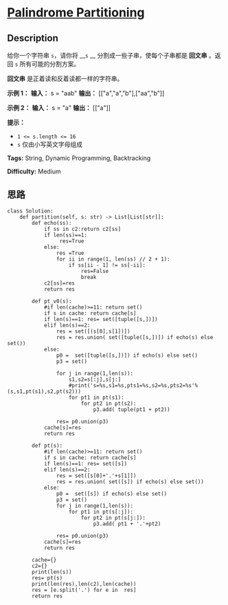 # [Palindrome Partitioning][title]

## Description

给你一个字符串 `s`，请你将 __`s` __ 分割成一些子串，使每个子串都是 **回文串** 。返回 `s` 所有可能的分割方案。

**回文串** 是正着读和反着读都一样的字符串。

**示例 1：**
            **输入：** s = "aab"    **输出：** [["a","a","b"],["aa","b"]]    

**示例 2：**
            **输入：** s = "a"    **输出：** [["a"]]    

**提示：**

  * `1 <= s.length <= 16`
  * `s` 仅由小写英文字母组成


**Tags:** String, Dynamic Programming, Backtracking

**Difficulty:** Medium

## 思路

``` python3
class Solution:
    def partition(self, s: str) -> List[List[str]]:
        def echo(ss):
            if ss in c2:return c2[ss]
            if len(ss)==1:
                 res=True
            else:
                res =True
                for ii in range(1, len(ss) // 2 + 1):
                    if ss[ii - 1] != ss[-ii]:
                        res=False
                        break
            c2[ss]=res
            return res

        def pt_v0(s):
            #if len(cache)>=11: return set()
            if s in cache: return cache[s]
            if len(s)==1: res= set([tuple([s,])])
            elif len(s)==2: 
                res = set([(s[0],s[1])])
                res = res.union( set([tuple([s,])]) if echo(s) else set())
            else:
                p0 =  set([tuple([s,])]) if echo(s) else set()
                p3 = set()

                for j in range(1,len(s)):
                    s1,s2=s[:j],s[j:]
                    #print('s=%s,s1=%s,pts1=%s,s2=%s,pts2=%s'%(s,s1,pt(s1),s2,pt(s2)))
                    for pt1 in pt(s1):
                        for pt2 in pt(s2):
                            p3.add( tuple(pt1 + pt2))

                res= p0.union(p3)
            cache[s]=res
            return res

        def pt(s):
            #if len(cache)>=11: return set()
            if s in cache: return cache[s]
            if len(s)==1: res= set([s])
            elif len(s)==2: 
                res = set([s[0]+'.'+s[1]])
                res = res.union( set([s]) if echo(s) else set())
            else:
                p0 =  set([s]) if echo(s) else set()
                p3 = set()
                for j in range(1,len(s)):
                    for pt1 in pt(s[:j]):
                        for pt2 in pt(s[j:]):
                            p3.add( pt1 + '.'+pt2)

                res= p0.union(p3)
            cache[s]=res
            return res

        cache={}
        c2={}
        print(len(s))
        res= pt(s)
        print(len(res),len(c2),len(cache))
        res = [e.split('.') for e in  res]
        return res

```

[title]: https://leetcode-cn.com/problems/palindrome-partitioning
